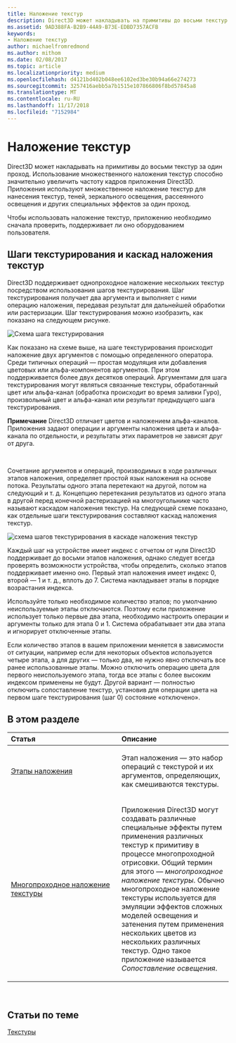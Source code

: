 ```yaml
---
title: Наложение текстур
description: Direct3D может накладывать на примитивы до восьми текстур за один проход.
ms.assetid: 9AD388FA-B2B9-44A9-B73E-EDBD7357ACFB
keywords:
- Наложение текстур
author: michaelfromredmond
ms.author: mithom
ms.date: 02/08/2017
ms.topic: article
ms.localizationpriority: medium
ms.openlocfilehash: d4121bd402b048ee6102ed3be30b94a66e274273
ms.sourcegitcommit: 3257416aebb5a7b1515e107866806f8bd57845a8
ms.translationtype: MT
ms.contentlocale: ru-RU
ms.lasthandoff: 11/17/2018
ms.locfileid: "7152984"
---
```

# <a name="texture-blending"></a>Наложение текстур


Direct3D может накладывать на примитивы до восьми текстур за один проход. Использование множественного наложения текстур способно значительно увеличить частоту кадров приложения Direct3D. Приложения используют множественное наложение текстур для нанесения текстур, теней, зеркального освещения, рассеянного освещения и других специальных эффектов за один проход.

Чтобы использовать наложение текстур, приложению необходимо сначала проверить, поддерживает ли оно оборудованием пользователя.

## <a name="span-idtexture-stages-and-the-texture-blending-cascadespanspan-idtexture-stages-and-the-texture-blending-cascadespanspan-idtexture-stages-and-the-texture-blending-cascadespantexture-stages-and-the-texture-blending-cascade"></a><span id="Texture-Stages-and-the-Texture-Blending-Cascade"></span><span id="texture-stages-and-the-texture-blending-cascade"></span><span id="TEXTURE-STAGES-AND-THE-TEXTURE-BLENDING-CASCADE"></span>Шаги текстурирования и каскад наложения текстур


Direct3D поддерживает однопроходное наложение нескольких текстур посредством использования шагов текстурирования. Шаг текстурирования получает два аргумента и выполняет с ними операцию наложения, передавая результат для дальнейшей обработки или растеризации. Шаг текстурирования можно изобразить, как показано на следующем рисунке.

![Схема шага текстурирования](images/texstg.png)

Как показано на схеме выше, на шаге текстурирования происходит наложение двух аргументов с помощью определенного оператора. Среди типичных операций — простая модуляция или добавления цветовых или альфа-компонентов аргументов. При этом поддерживается более двух десятков операций. Аргументами для шага текстурирования могут являться связанные текстуры, обработанный цвет или альфа-канал (обработка происходит во время заливки Гуро), произвольный цвет и альфа-канал или результат предыдущего шага текстурирования.

**Примечание**  Direct3D отличает цветов и наложением альфа-каналов. Приложения задают операции и аргументы наложения цвета и альфа-канала по отдельности, и результаты этих параметров не зависят друг от друга.

 

Сочетание аргументов и операций, производимых в ходе различных этапов наложения, определяет простой язык наложения на основе потока. Результаты одного этапа перетекают на другой, потом на следующий и т. д. Концепцию перетекания результатов из одного этапа в другой перед конечной растеризацией на многоугольнике часто называют каскадом наложения текстур. На следующей схеме показано, как отдельные шаги текстурирования составляют каскад наложения текстур.

![схема шагов текстурирования в каскаде наложения текстур](images/tcascade.png)

Каждый шаг на устройстве имеет индекс с отчетом от нуля Direct3D поддерживает до восьми этапов наложения, однако следует всегда проверять возможности устройства, чтобы определить, сколько этапов поддерживает именно оно. Первый этап наложения имеет индекс 0, второй — 1 и т. д., вплоть до 7. Система накладывает этапы в порядке возрастания индекса.

Используйте только необходимое количество этапов; по умолчанию неиспользуемые этапы отключаются. Поэтому если приложение использует только первые два этапа, необходимо настроить операции и аргументы только для этапа 0 и 1. Система обрабатывает эти два этапа и игнорирует отключенные этапы.

Если количество этапов в вашем приложении меняется в зависимости от ситуации, например если для некоторых объектов используется четыре этапа, а для других — только два, не нужно явно отключать все ранее использованные этапы. Можно отключить операцию цвета для первого неиспользуемого этапа, тогда все этапы с более высоким индексом применены не будут. Другой вариант — полностью отключить сопоставление текстур, установив для операции цвета на первом шаге текстурирования (шаг 0) состояние «отключено».

## <a name="span-idin-this-sectionspanin-this-section"></a><span id="in-this-section"></span>В этом разделе


<table>
<colgroup>
<col width="50%" />
<col width="50%" />
</colgroup>
<thead>
<tr class="header">
<th align="left">Статья</th>
<th align="left">Описание</th>
</tr>
</thead>
<tbody>
<tr class="odd">
<td align="left"><p><a href="blending-stages.md">Этапы наложения</a></p></td>
<td align="left"><p>Этап наложения — это набор операций с текстурой и их аргументов, определяющих, как смешиваются текстуры.</p></td>
</tr>
<tr class="even">
<td align="left"><p><a href="multipass-texture-blending.md">Многопроходное наложение текстуры</a></p></td>
<td align="left"><p>Приложения Direct3D могут создавать различные специальные эффекты путем применения различных текстур к примитиву в процессе многопроходной отрисовки. Общий термин для этого — <em>многопроходное наложение текстуры</em>. Обычно многопроходное наложение текстуры используется для эмуляции эффектов сложных моделей освещения и затенения путем применения нескольких цветов из нескольких различных текстур. Одно такое приложение называется <em>Сопоставление освещения</em>.</p></td>
</tr>
</tbody>
</table>

 

## <a name="span-idrelated-topicsspanrelated-topics"></a><span id="related-topics"></span>Статьи по теме


[Текстуры](textures.md)

 

 





